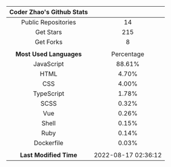 | **Coder Zhao's Github Stats** | |
|:-:|:-:|
| Public Repositories | 14 |
| Get Stars | 215 |
| Get Forks | 8 |
| | |
| **Most Used Languages** | Percentage |
| JavaScript | 88.61% |
| HTML | 4.70% |
| CSS | 4.00% |
| TypeScript | 1.78% |
| SCSS | 0.32% |
| Vue | 0.26% |
| Shell | 0.15% |
| Ruby | 0.14% |
| Dockerfile | 0.03% |
| | |
| **Last Modified Time** | 2022-08-17 02:36:12 |